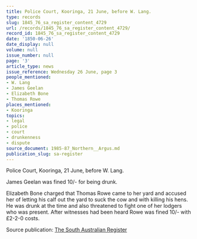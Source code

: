 ```yaml
---
title: Police Court, Kooringa, 21 June, before W. Lang.
type: records
slug: 1845_76_sa_register_content_4729
url: /records/1845_76_sa_register_content_4729/
record_id: 1845_76_sa_register_content_4729
date: '1850-06-26'
date_display: null
volume: null
issue_number: null
page: '3'
article_type: news
issue_reference: Wednesday 26 June, page 3
people_mentioned:
- W. Lang
- James Geelan
- Elizabeth Bone
- Thomas Rowe
places_mentioned:
- Kooringa
topics:
- legal
- police
- court
- drunkenness
- dispute
source_document: 1985-87_Northern__Argus.md
publication_slug: sa-register
---
```


Police Court, Kooringa, 21 June, before W. Lang.

James Geelan was fined 10/- for being drunk.

Elizabeth Bone charged that Thomas Rowe came to her yard and accused her of letting his calf out the yard to suck the cow and with killing his hens.  He was drunk at the time and also threatened to fight one of her lodgers who was present.  After witnesses had been heard Rowe was fined 10/- with £2-2-0 costs.

Source publication: [The South Australian Register](/publications/sa-register/)
